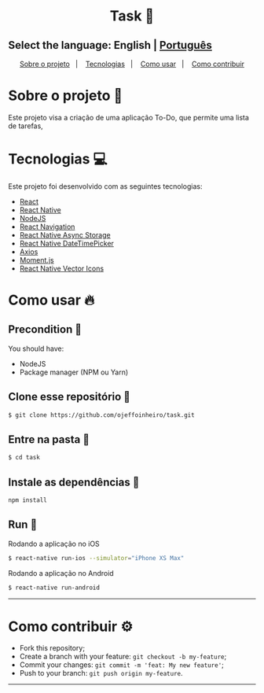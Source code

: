 <h1 align="center">
  Task 📆
</h1>

## Select the language: English | [Português](https://github.com/ojeffoinheiro/task/blob/master/README-pt.md)
  
<p align="center">
  <a href="#sobre-o-projeto-book">Sobre o projeto</a>&nbsp;&nbsp;&nbsp;|&nbsp;&nbsp;&nbsp;
  <a href="#tecnologias-computer">Tecnologias</a>&nbsp;&nbsp;&nbsp;|&nbsp;&nbsp;&nbsp;  
  <a href="#como-usar-fire">Como usar</a>&nbsp;&nbsp;&nbsp;|&nbsp;&nbsp;&nbsp;
  <a href="#como-contribuir-gear">Como contribuir</a>
</p>


# Sobre o projeto :book:
Este projeto visa a criação de uma aplicação To-Do, que permite uma lista de tarefas,

# Tecnologias :computer:
Este projeto foi desenvolvido com as seguintes tecnologias:
- [React](https://pt-br.reactjs.org/docs/getting-started.html)
- [React Native](https://reactnative.dev/docs/getting-started)
- [NodeJS](https://nodejs.org/en/)
- [React Navigation](https://reactnavigation.org/docs/getting-started)
- [React Native Async Storage](https://reactnative.dev/docs/asyncstorage)
- [React Native DateTimePicker](https://github.com/react-native-datetimepicker/datetimepicker)
- [Axios](https://www.npmjs.com/package/axios)
- [Moment.js](https://momentjs.com)
- [React Native Vector Icons](https://www.npmjs.com/package/react-native-vector-icons)

# Como usar :fire:
## Precondition 📌
You should have:
- NodeJS
- Package manager (NPM ou Yarn)

## Clone esse repositório :floppy_disk:
```bash
$ git clone https://github.com/ojeffoinheiro/task.git
```
## Entre na pasta :file_folder:
```bash
$ cd task
```
## Instale as dependências :wrench:
```bash
npm install
```
## Run :iphone:
Rodando a aplicação no iOS
```bash
$ react-native run-ios --simulator="iPhone XS Max"
```
Rodando a aplicação no Android
```bash
$ react-native run-android
```
---

# Como contribuir :gear:
- Fork this repository;
- Create a branch with your feature: `git checkout -b my-feature`;
- Commit your changes: `git commit -m 'feat: My new feature'`;
- Push to your branch: `git push origin my-feature`.
---

